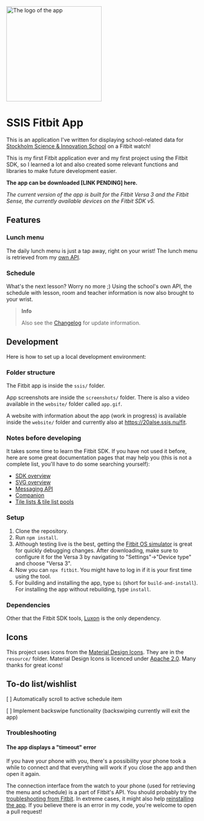 <img alt="The logo of the app" src="resources/app_logo_svg.svg" width="250"/>

# SSIS Fitbit App

This is an application I've written for displaying school-related data for [Stockholm Science & Innovation School](https://ssis.se)
on a Fitbit watch!

This is my first Fitbit application ever and my first project using the Fitbit SDK, so I learned a lot and also created some relevant functions
and libraries to make future development easier.

**The app can be downloaded [LINK PENDING] here.**

*The current version of the app is built for the Fitbit Versa 3 and the Fitbit Sense, the currently available devices on the Fitbit SDK v5.*

## Features

### Lunch menu

The daily lunch menu is just a tap away, right on your wrist! The lunch menu is retrieved from my [own API](https://lunchmeny.albins.website).

### Schedule

What's the next lesson? Worry no more ;) Using the school's own API, the schedule with lesson, room and teacher information is now also brought
to your wrist.

> **Info**
> 
> Also see the [Changelog](CHANGELOG.md) for update information.

## Development

Here is how to set up a local development environment:

### Folder structure

The Fitbit app is inside the `ssis/` folder.

App screenshots are inside the `screenshots/` folder. There is also a video available in the `website/` folder 
called `app.gif`.

A website with information about the app (work in progress) is available inside the `website/` folder and currently
also at https://20alse.ssis.nu/fit.

### Notes before developing

It takes some time to learn the Fitbit SDK. If you have not used it before, here are some great documentation pages that may help you
(this is not a complete list, you'll have to do some searching yourself):
* [SDK overview](https://dev.fitbit.com/build/guides/application/)
* [SVG overview](https://dev.fitbit.com/build/guides/user-interface/svg/)
* [Messaging API](https://dev.fitbit.com/build/guides/communications/messaging/)
* [Companion](https://dev.fitbit.com/build/guides/companion/)
* [Tile lists & tile list pools](https://dev.fitbit.com/build/guides/user-interface/svg-components/views/#tile-list)

### Setup 

1. Clone the repository.
2. Run `npm install`.
3. Although testing live is the best, getting the [Fitbit OS simulator]() is great for quickly debugging changes.
After downloading, make sure to configure it for the Versa 3 by navigating to "Settings"->"Device type" and choose "Versa 3".
4. Now you can `npx fitbit`. You might have to log in if it is your first time using the tool.
5. For building and installing the app, type `bi` (short for `build-and-install`). For installing the app without rebuilding,
type `install`.

### Dependencies

Other that the Fitbit SDK tools, [Luxon](https://moment.github.io/luxon/) is the only dependency.

## Icons

This project uses icons from the [Material Design Icons](https://pictogrammers.com/library/mdi/). They are in the `resource/` folder.
Material Design Icons is licenced under [Apache 2.0](https://github.com/google/material-design-icons/blob/master/LICENSE). Many thanks for great icons!

## To-do list/wishlist

[ ] Automatically scroll to active schedule item

[ ] Implement backswipe functionality (backswiping currently will exit the app)

### Troubleshooting

#### The app displays a "timeout" error

If you have your phone with you, there's a possibility your phone took a while to connect and that everything will work if you close the app and then open it again.

The connection interface from the watch to your phone (used for retrieving the menu and schedule) is a part of Fitbit's API.
You should probably try the [troubleshooting from Fitbit](https://help.fitbit.com/articles/en_US/Help_article/1866.htm). In extreme cases, it might also help [reinstalling the app](https://community.fitbit.com/t5/SDK-Development/Companion-app-is-not-loading-in-the-Fitbit-App/td-p/2487225).
If you believe there is an error in my code, you're welcome to open a pull request!
